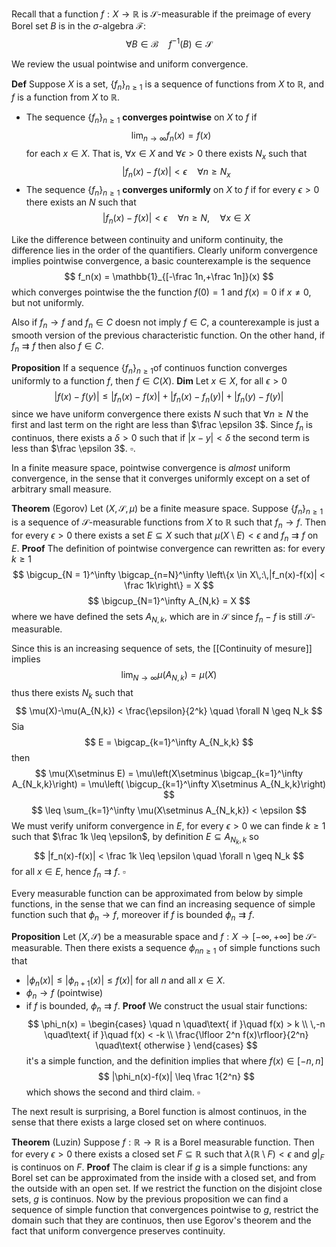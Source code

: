 Recall that a function $f : X \to \mathbb{R}$ is $\mathcal{S}$-measurable if the preimage of every Borel set $B$ is in the $\sigma$-algebra $\mathcal{F}$:
$$
\forall B \in \mathcal{B} \quad f^{-1}(B) \in \mathcal{S}
$$

We review the usual pointwise and uniform convergence.

**Def** Suppose $X$ is a set, $\{f_n\}_{n \geq 1}$ is a sequence of functions from $X$ to $\mathbb{R}$, and $f$ is a function from $X$ to $\mathbb{R}$.
- The sequence $\{f_n\}_{n\geq 1}$ **converges pointwise** on $X$ to $f$ if
$$
\lim_{n\to\infty} f_n(x) = f(x) \quad 
$$
for each $x \in X$. That is, $\forall x \in X$ and $\forall \epsilon > 0$ there exists $N_x$ such that
$$
|f_n(x)-f(x)|< \epsilon \quad \forall n \geq N_x
$$
- The sequence $\{f_n\}_{n\geq 1}$ **converges uniformly** on $X$ to $f$ if for every $\epsilon > 0$ there exists an $N$ such that
$$
|f_n(x)-f(x)|< \epsilon \quad \forall n \geq N, \quad \forall x \in X
$$

Like the difference between continuity and uniform continuity, the difference lies in the order of the quantifiers. Clearly uniform convergence implies pointwise convergence, a basic counterexample is the sequence 
$$
f_n(x) = \mathbb{1}_{[-\frac 1n,+\frac 1n]}(x)
$$
which converges pointwise the the function $f(0)=1$ and $f(x) = 0$ if $x\neq 0$, but not uniformly.

Also if $f_n \to f$ and $f_n \in C$ doesn not imply $f \in C$, a counterexample is just a smooth version of the previous characteristic function. On the other hand, if $f_n \rightrightarrows f$ then also $f \in C$.

**Proposition** If a sequence $\{f_n\}_{n\geq 1}$of continuos function converges uniformly to a function $f$, then $f \in C(X)$.
**Dim** Let $x \in X$, for all $\epsilon > 0$
$$
|f(x)-f(y)| \leq |f_n(x)-f(x)| + |f_n(x)-f_n(y)| + |f_n(y)-f(y)|
$$
since we have uniform convergence there exists $N$ such that $\forall n \geq N$ the first and last term on the right are less than $\frac \epsilon 3$. Since $f_n$ is continuos, there exists a $\delta > 0$ such that if $|x-y| < \delta$ the second term is less than $\frac \epsilon 3$. $\square$.


In a finite measure space, pointwise convergence is _almost_ uniform convergence, in the sense that it converges uniformly except on a set of arbitrary small measure.

**Theorem** (Egorov) Let $(X,\mathcal{S},\mu)$ be a finite measure space. Suppose $\{f_n\}_{n\geq 1}$ is a sequence of $\mathcal{S}$-measurable functions from $X$ to $\mathbb{R}$ such that $f_n\to f$. Then for every $\epsilon > 0$ there exists a set $E \subseteq X$ such that $\mu(X\setminus E) < \epsilon$ and $f_n \rightrightarrows f$ on $E$.
**Proof** The definition of pointwise convergence can rewritten as: for every $k \geq 1$
$$
\bigcup_{N = 1}^\infty \bigcap_{n=N}^\infty \left\{x \in X\,:\,|f_n(x)-f(x)| < \frac 1k\right\} = X
$$
$$
\bigcup_{N=1}^\infty A_{N,k} = X
$$
where we have defined the sets $A_{N,k}$, which are in $\mathcal{S}$ since $f_n-f$ is still $\mathcal{S}$-measurable.

Since this is an increasing sequence of sets, the [[Continuity of mesure]] implies
$$
\lim_{N\to\infty} \mu(A_{N,k}) = \mu(X)
$$
thus there exists $N_k$ such that
$$
\mu(X)-\mu(A_{N,k}) < \frac{\epsilon}{2^k} \quad \forall N \geq N_k
$$
Sia 
$$
E = \bigcap_{k=1}^\infty A_{N_k,k}
$$
then 
$$
\mu(X\setminus E) = \mu\left(X\setminus \bigcap_{k=1}^\infty A_{N_k,k}\right) = \mu\left( \bigcup_{k=1}^\infty X\setminus A_{N_k,k}\right)
$$
$$
\leq \sum_{k=1}^\infty \mu(X\setminus A_{N_k,k}) < \epsilon
$$
We must verify uniform convergence in $E$, for every $\epsilon > 0$ we can finde $k\geq 1$ such that $\frac 1k \leq \epsilon$, by definition $E \subseteq A_{N_k,k}$ so 
$$
|f_n(x)-f(x)| < \frac 1k \leq \epsilon \quad \forall n \geq N_k
$$
for all $x \in E$, hence $f_n \rightrightarrows f$. $\square$



Every measurable function can be approximated from below by simple functions, in the sense that we can find an increasing sequence of simple function such that $\phi_n \to f$, moreover if $f$ is bounded $\phi_n \rightrightarrows f$.

**Proposition** Let $(X,\mathcal{S})$ be a measurable space and $f : X \to [-\infty,+\infty]$ be $\mathcal{S}$-measurable. Then there exists a sequence ${\phi_n}_{n\geq 1}$ of simple functions such that
- $|\phi_n(x)| \leq |\phi_{n+1}(x)| \leq f(x)|$ for all $n$ and all $x \in X$.
- $\phi_n \to f$ (pointwise)
- if $f$ is bounded, $\phi_n \rightrightarrows f$.
**Proof** We construct the usual stair functions:
$$
\phi_n(x) = \begin{cases}
\quad n \quad\text{ if }\quad f(x) > k \\
\,-n \quad\text{ if }\quad f(x) < -k \\
\frac{\lfloor 2^n f(x)\rfloor}{2^n} \quad\text{ otherwise }
\end{cases}
$$
it's a simple function, and the definition implies that where $f(x) \in [-n,n]$
$$
|\phi_n(x)-f(x)| \leq \frac 1{2^n}
$$
which shows the second and third claim. $\square$


The next result is surprising, a Borel function is almost continuos, in the sense that there exists a large closed set on where continuos.

**Theorem** (Luzin) Suppose $f : \mathbb{R} \to \mathbb{R}$ is a Borel measurable function. Then for every $\epsilon > 0$ there exists a closed set $F \subseteq \mathbb{R}$ such that $\lambda(\mathbb{R}\setminus F) < \epsilon$ and $g|_F$ is continuos on $F$.
**Proof** The claim is clear if $g$ is a simple functions: any Borel set can be approximated from the inside with a closed set, and from the outside with an open set. If we restrict the function on the disjoint close sets, $g$ is continuos. Now by the previous proposition we can find a sequence of simple function that convergences pointwise to $g$, restrict the domain such that they are continuos, then use Egorov's theorem and the fact that uniform convergence preserves continuity.
